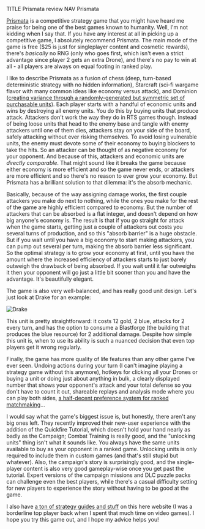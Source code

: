 TITLE Prismata review
NAV Prismata

[Prismata](https://prismata.net) is a competitive strategy game that you might have heard me praise for being one of the best games known to humanity. Well, I'm not kidding when I say that. If you have any interest at all in picking up a competitive game, I absolutely recommend Prismata. The main mode of the game is free ($25 is just for singleplayer content and cosmetic rewards), there's *basically* no RNG (only who goes first, which isn't even a strict advantage since player 2 gets an extra Drone), and there's no pay to win at all - all players are always on equal footing in ranked play.

I like to describe Prismata as a fusion of chess (deep, turn-based deterministic strategy with no hidden information), Starcraft (sci-fi wargame flavor with many common ideas like economy versus attack), and Dominion ([creating variance through a randomly-generated but symmetric set of purchasable units](/game_design/deterministic_variety)). Each player starts with a handful of economic units and wins by destroying all enemy units. You do this by buying units that produce attack. Attackers don't work the way they do in RTS games though. Instead of being loose units that head to the enemy base and tangle with enemy attackers until one of them dies, attackers stay on your side of the board, safely attacking without ever risking themselves. To avoid losing vulnerable units, the enemy must devote some of their economy to buying blockers to take the hits. So an attacker can be thought of as negative economy for your opponent. And because of this, attackers and economic units are *directly comparable*. That might sound like it breaks the game because either economy is more efficient and so the game never ends, or attackers are more efficient and so there's no reason to ever grow your economy. But Prismata has a brilliant solution to that dilemma: it's the absorb mechanic.

Basically, because of the way assigning damage works, the first couple attackers you make do next to nothing, while the ones you make for the rest of the game are highly efficient compared to economy. But the number of attackers that can be absorbed is a flat integer, and doesn't depend on how big anyone's economy is. The result is that if you go straight for attack when the game starts, getting just a couple of attackers out costs you several turns of production, and so this "absorb barrier" is a huge obstacle. But if you wait until you have a big economy to start making attackers, you can pump out several per turn, making the absorb barrier less significant. So the optimal strategy is to grow your economy at first, until you have the amount where the increased efficiency of attackers starts to just barely outweigh the drawback of being absorbed. If you wait until it far outweighs it then your opponent will go just a little bit sooner than you and have the advantage. It's beautifully elegant.

The game is also very well-balanced, and has really good unit design. Let's just look at Drake for an example:

![Drake](https://s3.amazonaws.com/lunarch_blog/Units/Random+Set/Drake.png)

This unit is pretty straightforward: it costs 12 gold, 2 blue, attacks for 2 every turn, and has the option to consume a Blastforge (the building that produces the blue resource) for 2 additional damage. Despite how simple this unit is, when to use its ability is such a nuanced decision that even top players get it wrong regularly.

Finally, the game has more quality of life features than any other game I've ever seen. Undoing actions during your turn (I can't imagine playing a strategy game without this anymore), hotkeys for clicking all your Drones or buying a unit or doing just about anything in bulk, a clearly displayed number that shows your opponent's attack and your total defense so you don't have to count it out, shareable replays and analysis mode where you can play both sides, [a half-decent preference system for ranked matchmaking](/game_design/queue_settings)...

I would say what the game's biggest issue is, but honestly, there aren't any big ones left. They recently improved their new-user experience with the addition of the Quickfire Tutorial, which doesn't hold your hand nearly as badly as the Campaign; Combat Training is really good, and the "unlocking units" thing isn't what it sounds like. You always have the same units available to buy as your opponent in a ranked game. Unlocking units is only required to include them in custom games (and that's still stupid but whatever). Also, the campaign's story is surprisingly good, and the single-player content is also very good gameplay-wise once you get past the tutorial. Expert versions of the campaign missions and DLC puzzle packs can challenge even the best players, while there's a casual difficulty setting for new players to experience the story without having to be good at the game.

I also have [a ton of strategy guides and stuff](/prismata/index) on this here website (I was a borderline top player back when I spent that much time on video games). I hope you try this game out, and I hope my advice helps you!
